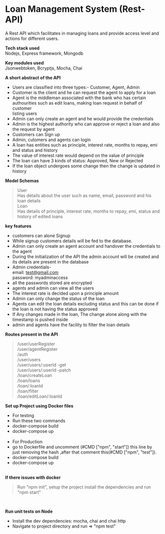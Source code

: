 # Loan Management System (Rest-API)
A Rest API which facilitates in managing loans and provide access level and actions for different users.

**Tech stack used**<br/>
  Nodejs, Express framework, Mongodb

**Key modules used**<br>
  Jsonwebtoken, Bcryptjs, Mocha, Chai   

  **A short abstract of the API**
  - Users are classified into three types:- Customer, Agent, Admin<br/>
  - Customer is the client and he can request the agent to apply for a loan <br/>
  - Agent is the middleman associated with the bank who has certain authourities such as edit loans, making loan request in behalf of customer<br/>
    listing users<br/>
  - Admin can only create an agent and he would provide the credentials<br/>
  - Admin is the highest authority who can approve or reject a loan and also the request by agent<br/>
  - Customers can Sign up<br/>
  - Admin, cutomers and agents can login<br/>
  - A loan has entities such as principle, interest rate, months to repay, emi and status and history<br/>
  - The value of interest rate would depend on the value of principle<br/>
  - The loan can have 3 kinds of status: Approved, New or Rejected<br/>
  - If the loan object undergoes some change then the change is updated in history

  **Model Schemas**
  > User<br/>
    Has details about the user such as name, email, password and his loan details<br/>
   >Loan<br/>
    Has details of principle, interest rate, months to repay, emi, status and history of edited loans<br/>

  **key features**
  - customers can alone Signup<br/>
  - While signup customers details will be fed to the database.<br/>
  - Admin can only create an agent account and handover the credentials
      to the agent <br/>
  - During the initialization of the API the admin account will be     created and its details are present in the database<br/>
  - Admin credentials- <br/>
  email: test@gmail.com <br/>
  password: myadminaccess<br/>
  - all the passwords stored are encrypted <br/>
  - agents and admin can view all the users <br/>
  - The interest rate is decided upon a principle amount<br/>
  - Admin can only change the status of the loan<br/>
  - Agents can edit the loan details excluding status and this can be done if the loan is not having the status approved<br/>
  - If Any changes made in the loan, The change alone along with the timestamp is pushed inside<br/>
  - admin and agents have the facility to filter the loan details<br/>

  **Routes present in the API**

  > /user/userRegister<br />
  > /user/agentRegister<br />
  > /auth<br />
  > /user/users<br />
  > /user/users/:userId   -get<br />
  > /user/users/:userId   -patch <br />
  > /loan/createLoan<br />
  > /loan/loans <br />
  > /loan/:loanId <br />
  > /loan/filter <br />
  > /loan/editLoan/:loanId <br />


  **Set up Project using Docker files**

  - For testing<br/>
  - Run these two commands<br/>
  - docker-compose build<br/>
  - docker-compose up <br/><br/>
  - For Production
  - go to Dockerfile and uncomment (#CMD ["npm", "start"]) this line by just removing the hash ,after that comment this(#CMD ["npm", "test"]).
  - docker-compose build<br/>
  - docker-compose up <br/><br/>


  **If there issues with docker**
  > Run "npm init", setup the project install the dependencies and run "npm start"
  <br/>

  **Run unit tests on Node**

  - Install the dev dependencies: mocha, chai and chai http<br/>
  - Navigate to project directory and run => "npm test"
